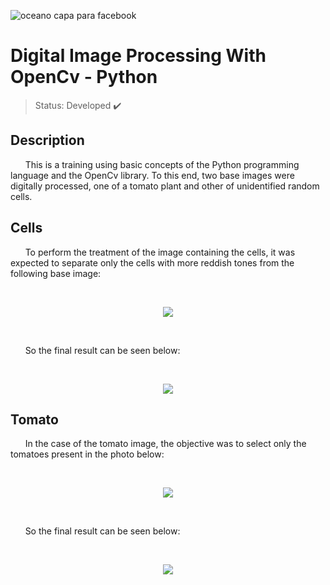 ![oceano capa para facebook](https://user-images.githubusercontent.com/86898996/172753078-8838a80e-8aa6-4588-8111-8744f7b6ac14.png)
<h1>Digital Image Processing With OpenCv - Python</h1> 

> Status: Developed ✔️

## Description
<p>&nbsp;&nbsp;&nbsp;&nbsp;&nbsp;&nbsp;This is a training using basic concepts of the Python programming language and the OpenCv library. To this end, two base images were digitally processed, one of a tomato plant and other of unidentified random cells.</p>

## Cells
<p>&nbsp;&nbsp;&nbsp;&nbsp;&nbsp;&nbsp;To perform the treatment of the image containing the cells, it was expected to separate only the cells with more reddish tones from the following base image:</p>
<br>
<p>
<center>
 <img src="https://user-images.githubusercontent.com/86898996/172745122-0cb2a094-17cb-4b8a-b84e-67fc74cc20b9.png">
</center>
</p>
<br>
<p>&nbsp;&nbsp;&nbsp;&nbsp;&nbsp;&nbsp;So the final result can be seen below:</p>
<br>
<p>
<center>
 <img src="https://user-images.githubusercontent.com/86898996/172745729-00c5f4e0-3acb-42ce-9757-ad191d739897.png">
</center>
</p>

## Tomato
<p>&nbsp;&nbsp;&nbsp;&nbsp;&nbsp;&nbsp;In the case of the tomato image, the objective was to select only the tomatoes present in the photo below: </p>
<br>
<p>
<center>
 <img src="https://user-images.githubusercontent.com/86898996/172753564-56f34618-cb3d-46ac-8aa4-8cce32763f47.jpg">
</center>
</p>
<br>
<p>&nbsp;&nbsp;&nbsp;&nbsp;&nbsp;&nbsp;So the final result can be seen below:</p>
<br>
<p>
<center>
 <img src="https://user-images.githubusercontent.com/86898996/172753811-16ef5248-5457-4470-b43f-c32f36595190.png">
</center>
</p>


